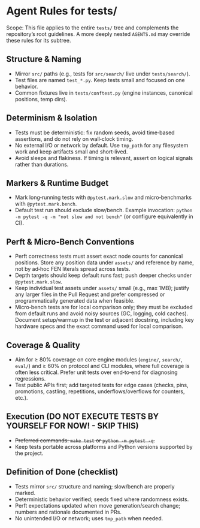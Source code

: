# Agent Rules for tests/

Scope: This file applies to the entire `tests/` tree and complements the repository’s root guidelines. A more deeply nested `AGENTS.md` may override these rules for its subtree.

## Structure & Naming

- Mirror `src/` paths (e.g., tests for `src/search/` live under `tests/search/`).
- Test files are named `test_*.py`. Keep tests small and focused on one behavior.
- Common fixtures live in `tests/conftest.py` (engine instances, canonical positions, temp dirs).

## Determinism & Isolation

- Tests must be deterministic: fix random seeds, avoid time‑based assertions, and do not rely on wall‑clock timing.
- No external I/O or network by default. Use `tmp_path` for any filesystem work and keep artifacts small and short‑lived.
- Avoid sleeps and flakiness. If timing is relevant, assert on logical signals rather than durations.

## Markers & Runtime Budget

- Mark long‑running tests with `@pytest.mark.slow` and micro‑benchmarks with `@pytest.mark.bench`.
- Default test run should exclude slow/bench. Example invocation: `python -m pytest -q -m "not slow and not bench"` (or configure equivalently in CI).

## Perft & Micro‑Bench Conventions

- Perft correctness tests must assert exact node counts for canonical positions. Store any position data under `assets/` and reference by name, not by ad‑hoc FEN literals spread across tests.
- Depth targets should keep default runs fast; push deeper checks under `@pytest.mark.slow`.
- Keep individual test assets under `assets/` small (e.g., max 1MB); justify any larger files in the Pull Request and prefer compressed or programmatically generated data when feasible.
- Micro‑bench tests are for local comparison only; they must be excluded from default runs and avoid noisy sources (GC, logging, cold caches). Document setup/warmup in the test or adjacent docstring, including key hardware specs and the exact command used for local comparison.

## Coverage & Quality

- Aim for ≥ 80% coverage on core engine modules (`engine/`, `search/`, `eval/`) and ≥ 60% on protocol and CLI modules, where full coverage is often less critical. Prefer unit tests over end‑to‑end for diagnosing regressions.
- Test public APIs first; add targeted tests for edge cases (checks, pins, promotions, castling, repetitions, underflows/overflows for counters, etc.).

## Execution (DO NOT EXECUTE TESTS BY YOURSELF FOR NOW! - SKIP THIS)

- ~~Preferred commands: `make test` or `python -m pytest -q`.~~
- Keep tests portable across platforms and Python versions supported by the project.

## Definition of Done (checklist)

- Tests mirror `src/` structure and naming; slow/bench are properly marked.
- Deterministic behavior verified; seeds fixed where randomness exists.
- Perft expectations updated when move generation/search change; numbers and rationale documented in PRs.
- No unintended I/O or network; uses `tmp_path` when needed.
